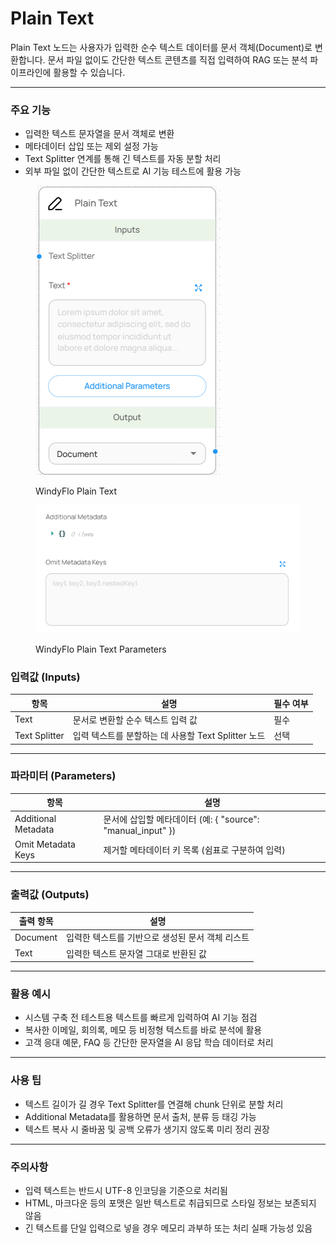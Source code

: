 # Plain Text

Plain Text 노드는 사용자가 입력한 순수 텍스트 데이터를 문서 객체(Document)로 변환합니다. 문서 파일 없이도 간단한 텍스트 콘텐츠를 직접 입력하여 RAG 또는 분석 파이프라인에 활용할 수 있습니다.

***

### 주요 기능

* 입력한 텍스트 문자열을 문서 객체로 변환
* 메타데이터 삽입 또는 제외 설정 가능
* Text Splitter 연계를 통해 긴 텍스트를 자동 분할 처리
* 외부 파일 없이 간단한 텍스트로 AI 기능 테스트에 활용 가능

<figure><img src="../../../.gitbook/assets/image (39).png" alt=""><figcaption><p>WindyFlo Plain Text</p></figcaption></figure>

<figure><img src="../../../.gitbook/assets/image (40).png" alt=""><figcaption><p>WindyFlo Plain Text Parameters</p></figcaption></figure>

### 입력값 (Inputs)

| 항목            | 설명                                  | 필수 여부 |
| ------------- | ----------------------------------- | ----- |
| Text          | 문서로 변환할 순수 텍스트 입력 값                 | 필수    |
| Text Splitter | 입력 텍스트를 분할하는 데 사용할 Text Splitter 노드 | 선택    |

***

### 파라미터 (Parameters)

| 항목                  | 설명                                               |
| ------------------- | ------------------------------------------------ |
| Additional Metadata | 문서에 삽입할 메타데이터 (예: { "source": "manual\_input" }) |
| Omit Metadata Keys  | 제거할 메타데이터 키 목록 (쉼표로 구분하여 입력)                     |

***

### 출력값 (Outputs)

| 출력 항목    | 설명                          |
| -------- | --------------------------- |
| Document | 입력한 텍스트를 기반으로 생성된 문서 객체 리스트 |
| Text     | 입력한 텍스트 문자열 그대로 반환된 값       |

***

### 활용 예시

* 시스템 구축 전 테스트용 텍스트를 빠르게 입력하여 AI 기능 점검
* 복사한 이메일, 회의록, 메모 등 비정형 텍스트를 바로 분석에 활용
* 고객 응대 예문, FAQ 등 간단한 문자열을 AI 응답 학습 데이터로 처리

***

### 사용 팁

* 텍스트 길이가 길 경우 Text Splitter를 연결해 chunk 단위로 분할 처리
* Additional Metadata를 활용하면 문서 출처, 분류 등 태깅 가능
* 텍스트 복사 시 줄바꿈 및 공백 오류가 생기지 않도록 미리 정리 권장

***

### 주의사항

* 입력 텍스트는 반드시 UTF-8 인코딩을 기준으로 처리됨
* HTML, 마크다운 등의 포맷은 일반 텍스트로 취급되므로 스타일 정보는 보존되지 않음
* 긴 텍스트를 단일 입력으로 넣을 경우 메모리 과부하 또는 처리 실패 가능성 있음
